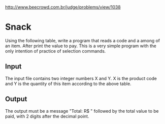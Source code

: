 http://www.beecrowd.com.br/judge/problems/view/1038

# Snack

Using the following table, write a program that reads a code and a among of
an item. After print the value to pay. This is a very simple program with
the only intention of practice of selection commands.

## Input

The input file contains two integer numbers X and Y. X is the product code
and Y is the quantity of this item according to the above table.

## Output

The output must be a message "Total: R$ " followed by the total value to be
paid, with 2 digits after the decimal point.
